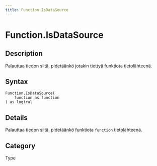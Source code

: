 ```yaml
---
title: Function.IsDataSource
---
```


# Function.IsDataSource


## Description

Palauttaa tiedon siitä, pidetäänkö jotakin tiettyä funktiota tietolähteenä.


## Syntax

```powerquery
Function.IsDataSource(
    function as function
) as logical
```


## Details

Palauttaa tiedon siitä, pidetäänkö funktiota <code>function</code> tietolähteenä.



## Category
Type
